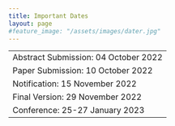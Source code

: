 ```yaml
---
title: Important Dates
layout: page
#feature_image: "/assets/images/dater.jpg"
---
```


<div class="container"></div>
<style> td{min-width:12em} td+td{padding-left:10px;}</style>


<table>
  <tbody>
    <tr><td>Abstract Submission: 04 October 2022</td></tr>
    <tr><td>Paper Submission: 10 October 2022</td></tr>
    <tr><td>Notification: 15 November 2022</td></tr>
    <tr><td>Final Version: 29 November 2022</td></tr>
    <tr><td>Conference: 25-27 January 2023</td></tr>
  </tbody>
</table>
